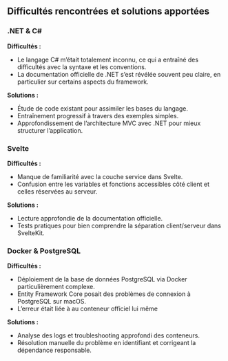 ## Difficultés rencontrées et solutions apportées

### .NET & C#

**Difficultés :**
- Le langage C# m’était totalement inconnu, ce qui a entraîné des difficultés avec la syntaxe et les conventions.
- La documentation officielle de .NET s’est révélée souvent peu claire, en particulier sur certains aspects du framework.

**Solutions :**
- Étude de code existant pour assimiler les bases du langage.
- Entraînement progressif à travers des exemples simples.
- Approfondissement de l’architecture MVC avec .NET pour mieux structurer l’application.

### Svelte

**Difficultés :**
- Manque de familiarité avec la couche service dans Svelte.
- Confusion entre les variables et fonctions accessibles côté client et celles réservées au serveur.

**Solutions :**
- Lecture approfondie de la documentation officielle.
- Tests pratiques pour bien comprendre la séparation client/serveur dans SvelteKit.

### Docker & PostgreSQL

**Difficultés :**
- Déploiement de la base de données PostgreSQL via Docker particulièrement complexe.
- Entity Framework Core posait des problèmes de connexion à PostgreSQL sur macOS.
- L’erreur était liée à au conteneur officiel lui même

**Solutions :**
- Analyse des logs et troubleshooting approfondi des conteneurs.
- Résolution manuelle du problème en identifiant et corrigeant la dépendance responsable.

